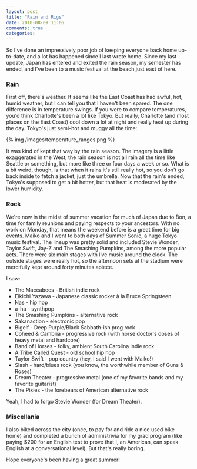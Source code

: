 ```yaml
---
layout: post
title: "Rain and Rigs"
date: 2010-08-09 11:06
comments: true
categories: 
---
```


So I've done an impressively poor job of keeping everyone back home up-to-date,
and a lot has happened since I last wrote home. Since my last update, Japan has
entered and exited the rain season, my semester has ended, and I've been to a
music festival at the beach just east of here.

### Rain

First off, there's weather. It seems like the East Coast has had awful, hot,
humid weather, but I can tell you that I haven't been spared. The one difference
is in temperature swings. If you were to compare temperatures, you'd think
Charlotte's been a lot like Tokyo. But really, Charlotte (and most places on the
East Coast) cool down a lot at night and really heat up during the day. Tokyo's
just semi-hot and muggy all the time:

{% img /images/temperature_ranges.png %}

It was kind of kept that way by the rain season. The imagery is a little
exaggerated in the West; the rain season is not all rain all the time like
Seattle or something, but more like three or four days a week or so. What is a
bit weird, though, is that when it rains it's still really hot, so you don't go
back inside to fetch a jacket, just the umbrella. Now that the rain's ended,
Tokyo's supposed to get a bit hotter, but that heat is moderated by the lower
humidity.

### Rock

We're now in the midst of summer vacation for much of Japan due to Bon, a time
for family reunions and paying respects to your ancestors. With no work on
Monday, that means the weekend before is a great time for big events. Maiko and
I went to both days of Summer Sonic, a huge Tokyo music festival. The lineup was
pretty solid and included Stevie Wonder, Taylor Swift, Jay-Z and The Smashing
Pumpkins, among the more popular acts. There were six main stages with live
music around the clock. The outside stages were really hot, so the afternoon
sets at the stadium were mercifully kept around forty minutes apiece.

I saw:

* The Maccabees - British indie rock
* Eikichi Yazawa - Japanese classic rocker à la Bruce Springsteen
* Nas - hip hop
* a-ha - synthpop
* The Smashing Pumpkins - alternative rock
* Sakanaction - electronic pop
* Bigelf - Deep Purple/Black Sabbath-ish prog rock
* Coheed & Cambria - progressive rock (with horse doctor's doses of heavy metal
  and hardcore)
* Band of Horses - folky, ambient South Carolina indie rock
* A Tribe Called Quest - old school hip hop
* Taylor Swift - pop country (hey, I said I went with Maiko!)
* Slash - hard/blues rock (you know, the worthwhile member of Guns & Roses)
* Dream Theater - progressive metal (one of my favorite bands and my favorite
  guitarist)
* The Pixies - the forebears of American alternative rock

Yeah, I had to forgo Stevie Wonder (for Dream Theater).

### Miscellania

I also biked across the city (once, to pay for and ride a nice used bike
home) and completed a bunch of administrivia for my grad program (like paying
$200 for an English test to prove that I, an American, can speak English at a
conversational level). But that's really boring.

Hope everyone's been having a great summer!

